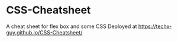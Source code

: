# CSS-Cheatsheet
A cheat sheet for flex box and some CSS
Deployed at https://techx-guy.github.io/CSS-Cheatsheet/
